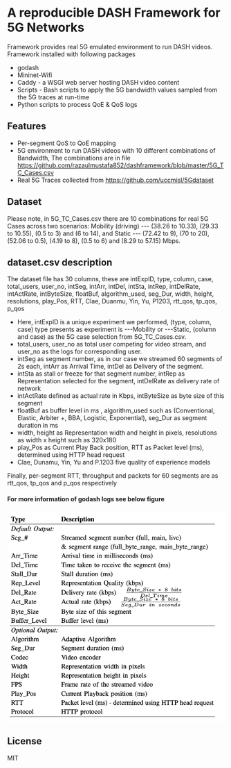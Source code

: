 # A reproducible DASH Framework for 5G Networks


Framework provides real 5G emulated environment to run DASH videos. Framework installed with following packages

  - godash
  - Mininet-Wifi
  - Caddy - a WSGI web server hosting DASH video content
  - Scripts - Bash scripts to apply the 5G bandwidth values sampled from the 5G traces at run-time
  - Python scripts to process QoE & QoS logs

## Features

  - Per-segment QoS to QoE mapping
  - 5G environment to run DASH videos with 10 different combinations of Bandwidth, The combinations are in file https://github.com/razaulmustafa852/dashframework/blob/master/5G_TC_Cases.csv
  - Real 5G Traces collected from https://github.com/uccmisl/5Gdataset

## Dataset
Please note, in 5G_TC_Cases.csv there are 10 combinations for real 5G Cases across two scenarios: Mobility (driving) --- (38.26 to 10.33), (29.33 to 10.55), (0.5 to 3) and (6 to 14), and Static --- (72.42 to 9), (70 to 20), (52.06 to 0.5), (4.19 to 8), (0.5 to 6) and (8.29 to 57.15) Mbps. 

## dataset.csv description
The dataset file has 30 columns, these are 
intExpID,	type,	column,	case,	total_users,	user_no,	intSeg,	intArr,	intDel,	intSta,	intRep,	intDelRate,	intActRate,	intByteSize,	floatBuf,	algorithm_used,	seg_Dur,	width,	height,	resolutions,	play_Pos,	RTT,	Clae,	Duanmu,	Yin,	Yu,	P1203,	rtt_qos,	tp_qos,	p_qos

   - Here, intExpID is a unique experiment we performed, (type, column, case) type presents as experiment is ---Mobility or ---Static, (column and case) as the 5G case selection from 5G_TC_Cases.csv.
  - total_users, user_no as total user competing for video stream, and user_no as the logs for corresponding user.
  - intSeg as segment number, as in our case we streamed 60 segments of 2s each, intArr as Arrival Time, intDel as Delivery of the segment.
  - intSta as stall or freeze for that segment number, intRep as Representation selected for the segment, intDelRate as delivery rate of network
  - intActRate defined as actual rate in Kbps, intByteSize as byte size of this segment
  - floatBuf as buffer level in ms , algorithm_used such as (Conventional, Elastic, Arbiter +, BBA, Logistic, Exponential), seg_Dur as segment duration in ms
  - width, height as Representation width and height in pixels, resolutions as width x height such as 320x180
  - play_Pos as Current Play Back position, RTT as Packet level (ms), determined using HTTP head request
  - Clae, Dunamu, Yin, Yu and P.1203 five quality of experience models

Finally, per-segment RTT, throughput and packets for 60 segments are as rtt_qos, tp_qos and p_qos respectively

#### For more information of godash logs see below figure 

![](https://github.com/razaulmustafa852/dashframework/blob/master/images/godash_logsinfo.png)


License
----

MIT

